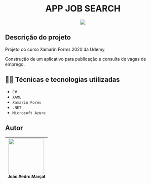 

<h1 align="center"> APP JOB SEARCH</h1>

<p align="center">
<img src="https://img.shields.io/badge/STATUS-FINALIZADO-green"/>
</p>

## Descrição do projeto

Projeto do curso Xamarin Forms 2020 da Udemy.

Construção de um aplicativo para publicação e consulta de vagas de emprego.

## 👨‍💻 Técnicas e tecnologias utilizadas

- ``C#``
- ``XAML``
- ``Xamarin Forms``
- ``.NET``
- ``Microsoft Azure``

## Autor

|[<img src="https://avatars.githubusercontent.com/u/99026927?s=400&u=8af9b0b055009437730ee6e048a8dfae0a4dc216&v=4" width=115><br><sub>João Pedro Marçal</sub>](https://github.com/MarcalDev) |
| :---: |

